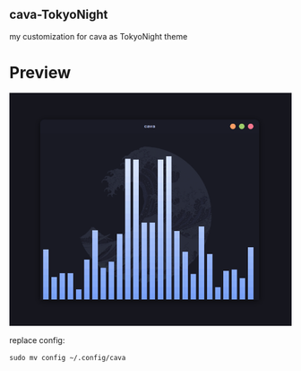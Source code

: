 ## cava-TokyoNight
my customization for cava as TokyoNight theme
# Preview
![Preview "Screenshot"](cavaPreview.png)

replace config:
```
sudo mv config ~/.config/cava
```
